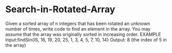 # Search-in-Rotated-Array
Given a sorted array of n integers that has been rotated an unknown
number of times, write code to find an element in the array. You may assume that the array was
originally sorted in increasing order.
EXAMPLE
lnput:findSin{lS, 16, 19, 20, 25, 1, 3, 4, 5, 7, 10, 14}
Output: 8 (the index of 5 in the array)
